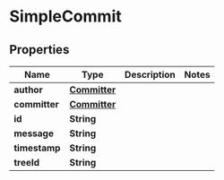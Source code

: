 

# SimpleCommit


## Properties

| Name | Type | Description | Notes |
|------------ | ------------- | ------------- | -------------|
|**author** | [**Committer**](Committer.md) |  |  |
|**committer** | [**Committer**](Committer.md) |  |  |
|**id** | **String** |  |  |
|**message** | **String** |  |  |
|**timestamp** | **String** |  |  |
|**treeId** | **String** |  |  |



